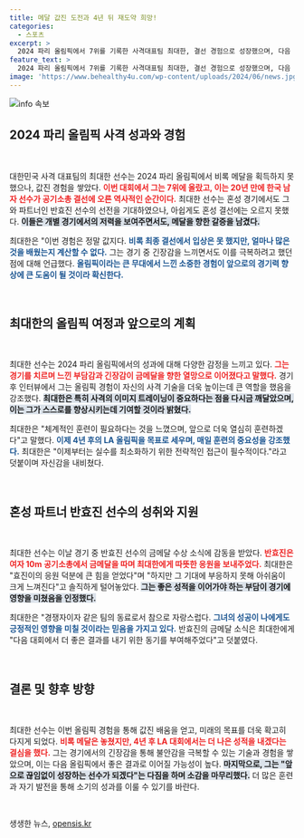 ```yaml
---
title: 메달 값진 도전과 4년 뒤 재도약 희망!
categories:
  - 스포츠
excerpt: >
  2024 파리 올림픽에서 7위를 기록한 사격대표팀 최대한, 결선 경험으로 성장했으며, 다음 대회에서 더 좋은 성과를 목표로 하겠다는 포부를 전했다. 20년 만에 남자 공기소총 결선에 오른 그는 아쉬움을 뒤로하고 다음 도전을 다짐했다.
feature_text: >
  2024 파리 올림픽에서 7위를 기록한 사격대표팀 최대한, 결선 경험으로 성장했으며, 다음 대회에서 더 좋은 성과를 목표로 하겠다는 포부를 전했다. 20년 만에 남자 공기소총 결선에 오른 그는 아쉬움을 뒤로하고 다음 도전을 다짐했다.
image: 'https://www.behealthy4u.com/wp-content/uploads/2024/06/news.jpg'
---
```


<p><img src="https://www.behealthy4u.com/wp-content/uploads/2024/06/news.jpg" alt="info 속보" /></p>

<h2 data-ke-size="size26">2024 파리 올림픽 사격 성과와 경험</h2>

<p data-ke-size="size16">&nbsp;</p>

<p>대한민국 사격 대표팀의 최대한 선수는 2024 파리 올림픽에서 비록 메달을 획득하지 못했으나, 값진 경험을 쌓았다. <b><span style="color: #ee2323;">이번 대회에서 그는 7위에 올랐고, 이는 20년 만에 한국 남자 선수가 공기소총 결선에 오른 역사적인 순간이다.</span></b> 최대한 선수는 혼성 경기에서도 그와 파트너인 반효진 선수의 선전을 기대하였으나, 아쉽게도 혼성 결선에는 오르지 못했다. <b><span style="background-color: #21538527;">이들은 개별 경기에서의 저력을 보여주면서도, 메달을 향한 갈증을 남겼다.</span></b> </p>

<p>최대한은 "이번 경험은 정말 값지다. <b><span style="color: #1a5490;">비록 최종 결선에서 입상은 못 했지만, 얼마나 많은 것을 배웠는지 계산할 수 없다.</span></b> 그는 경기 중 긴장감을 느끼면서도 이를 극복하려고 했던 점에 대해 언급했다. <b><span style="color: #1a5490;">올림픽이라는 큰 무대에서 느낀 소중한 경험이 앞으로의 경기력 향상에 큰 도움이 될 것이라 확신한다.</span></b></p>

<p data-ke-size="size16">&nbsp;</p>

<h2 data-ke-size="size26">최대한의 올림픽 여정과 앞으로의 계획</h2>

<p data-ke-size="size16">&nbsp;</p>

<p>최대한 선수는 2024 파리 올림픽에서의 성과에 대해 다양한 감정을 느끼고 있다. <b><span style="color: #ee2323;">그는 경기를 치르며 느낀 부담감과 긴장감이 금메달을 향한 열망으로 이어졌다고 말했다.</span></b> 경기 후 인터뷰에서 그는 올림픽 경험이 자신의 사격 기술을 더욱 높이는데 큰 역할을 했음을 강조했다. <b><span style="background-color: #21538527;">최대한은 특히 사격의 이미지 트레이닝이 중요하다는 점을 다시금 깨달았으며, 이는 그가 스스로를 향상시키는데 기여할 것이라 밝혔다.</span></b></p>

<p>최대한은 "체계적인 훈련이 필요하다는 것을 느꼈으며, 앞으로 더욱 열심히 훈련하겠다"고 말했다. <b><span style="color: #1a5490;">이제 4년 후의 LA 올림픽을 목표로 세우며, 매일 훈련의 중요성을 강조했다.</span></b> 최대한은 "이제부터는 실수를 최소화하기 위한 전략적인 접근이 필수적이다."라고 덧붙이며 자신감을 내비쳤다.</p>

<p data-ke-size="size16">&nbsp;</p>

<h2 data-ke-size="size26">혼성 파트너 반효진 선수의 성취와 지원</h2>

<p data-ke-size="size16">&nbsp;</p>

<p>최대한 선수는 이날 경기 중 반효진 선수의 금메달 수상 소식에 감동을 받았다. <b><span style="color: #ee2323;">반효진은 여자 10m 공기소총에서 금메달을 따며 최대한에게 따뜻한 응원을 보내주었다.</span></b> 최대한은 "효진이의 응원 덕분에 큰 힘을 얻었다"며 "하지만 그 기대에 부응하지 못해 아쉬움이 크게 느껴진다"고 솔직하게 털어놓았다. <b><span style="background-color: #21538527;">그는 좋은 성적을 이어가야 하는 부담이 경기에 영향을 미쳤음을 인정했다.</span></b></p>

<p>최대한은 "경쟁자이자 같은 팀의 동료로서 참으로 자랑스럽다. <b><span style="color: #1a5490;">그녀의 성공이 나에게도 긍정적인 영향을 미칠 것이라는 믿음을 가지고 있다.</span></b> 반효진의 금메달 소식은 최대한에게 "다음 대회에서 더 좋은 결과를 내기 위한 동기를 부여해주었다"고 덧붙였다. </p>

<p data-ke-size="size16">&nbsp;</p>

<h2 data-ke-size="size26">결론 및 향후 방향</h2>

<p data-ke-size="size16">&nbsp;</p>

<p>최대한 선수는 이번 올림픽 경험을 통해 값진 배움을 얻고, 미래의 목표를 더욱 확고히 다지게 되었다. <b><span style="color: #ee2323;">비록 메달은 놓쳤지만, 4년 후 LA 대회에서는 더 나은 성적을 내겠다는 결심을 했다.</span></b> 그는 경기에서의 긴장감을 통해 불안감을 극복할 수 있는 기술과 경험을 쌓았으며, 이는 다음 올림픽에서 좋은 결과로 이어질 가능성이 높다. <b><span style="background-color: #21538527;">마지막으로, 그는 "앞으로 끊임없이 성장하는 선수가 되겠다"는 다짐을 하며 소감을 마무리했다.</span></b> 더 많은 훈련과 자기 발전을 통해 소기의 성과를 이룰 수 있기를 바란다. </p>

<p data-ke-size="size16">&nbsp;</p>
생생한 뉴스, <a href="https://opensis.kr" rel="dofollow">opensis.kr</a>


